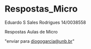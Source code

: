 # Respostas_Micro

Eduardo S Sales Rodrigues     14/0038558

Respostas Aulas de Micro

"enviar para diogogarcia@unb.br"
